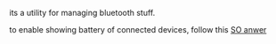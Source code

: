 its a utility for managing bluetooth stuff.

to enable showing battery of connected devices, follow this [SO anwer](https://askubuntu.com/a/1420501)